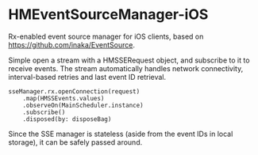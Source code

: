 # HMEventSourceManager-iOS

Rx-enabled event source manager for iOS clients, based on https://github.com/inaka/EventSource.

Simple open a stream with a HMSSERequest object, and subscribe to it to receive events. The stream automatically handles network connectivity, interval-based retries and last event ID retrieval.

```
sseManager.rx.openConnection(request)
    .map(HMSSEvents.values)
    .observeOn(MainScheduler.instance)
    .subscribe()
    .disposed(by: disposeBag)
```

Since the SSE manager is stateless (aside from the event IDs in local storage), it can be safely passed around.
